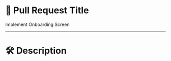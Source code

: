 # 📄 Pull Request Title
<!-- Example: Add Login Page UI and Functionality -->
Implement Onboarding Screen

---

# 🛠 Description
<!-- 
Describe WHAT you did and WHY.
- Designed and implemented the Onboarding Screen to introduce new users to the app.
- Added multiple onboarding slides with descriptions and images
- Implemented a "Next" and "Previous" button for easy navigation.
---

# 🔗 Related Task / Issue
<!-- 
Link tasks/issues here.
- Task: Onboarding Screen
---

# 🧪 Testing
<!-- 
Explain how you tested it.
- Tested onboarding navigation between slides.
- Ensured onboarding is not shown again after the first app launch.
---

# ✅ Checklist
- [✅] Code is properly formatted.
- [✅] Changes tested thoroughly.
- [✅] No console errors/warnings.

---

# 👩‍💻 Reviewer
Assigned Reviewer: @irizclaire1

---

